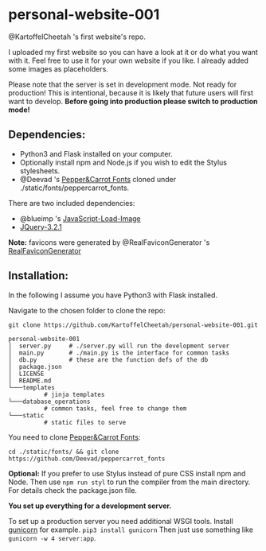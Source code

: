 # personal-website-001
@KartoffelCheetah 's first website's repo.

I uploaded my first website so you can have a look at it or do what you want with it.
Feel free to use it for your own website if you like. I already added some images as placeholders.

Please note that the server is set in development mode. Not ready for production! This is intentional, because it is likely that future users will first want to develop.
**Before going into production please switch to production mode!**

## Dependencies:

- Python3 and Flask installed on your computer.
- Optionally install npm and Node.js if you wish to edit the Stylus stylesheets.
- @Deevad 's [Pepper&Carrot Fonts](https://github.com/Deevad/peppercarrot_fonts) cloned under ./static/fonts/peppercarrot_fonts.

There are two included dependencies:
- @blueimp 's [JavaScript-Load-Image](https://github.com/blueimp/JavaScript-Load-Image)
- [JQuery-3.2.1](http://jquery.com/)

**Note:** favicons were generated by @RealFaviconGenerator 's [RealFaviconGenerator](https://realfavicongenerator.net/)

## Installation:

In the following I assume you have Python3 with Flask installed.

Navigate to the chosen folder to clone the repo:

```git clone https://github.com/KartoffelCheetah/personal-website-001.git```

```
personal-website-001
│  server.py     # ./server.py will run the development server
│  main.py       # ./main.py is the interface for common tasks
│  db.py         # these are the function defs of the db
│  package.json
│  LICENSE
│  README.md
└───templates
          # jinja templates
└───database_operations
          # common tasks, feel free to change them
└───static
          # static files to serve
```

You need to clone [Pepper&Carrot Fonts](https://github.com/Deevad/peppercarrot_fonts):

```cd ./static/fonts/ && git clone https://github.com/Deevad/peppercarrot_fonts```

**Optional:**
If you prefer to use Stylus instead of pure CSS install npm and Node.
Then use `npm run styl` to run the compiler from the main directory. For details check the package.json file.

**You set up everything for a development server.**

To set up a production server you need additional WSGI tools.
Install [gunicorn](http://gunicorn.org/) for example.
```pip3 install gunicorn```
Then just use something like ```gunicorn -w 4 server:app```.

